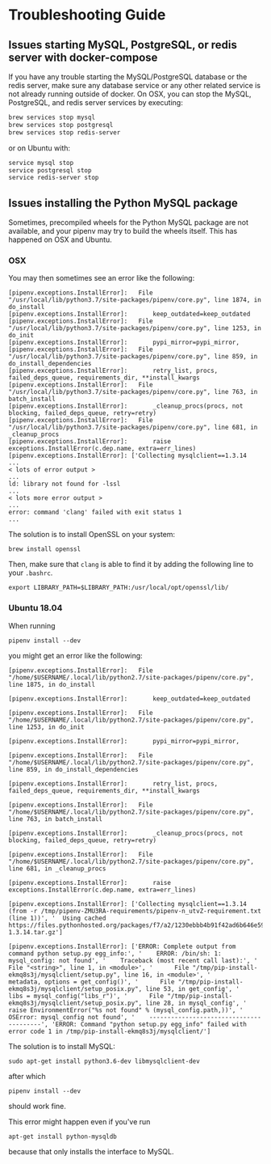 # Troubleshooting Guide

## Issues starting MySQL, PostgreSQL, or redis server with docker-compose

If you have any trouble starting the MySQL/PostgreSQL database or the redis server, make sure any database service or any other related service is not already
running outside of docker. On OSX, you can stop the MySQL, PostgreSQL, and redis server services by executing:
```bash
brew services stop mysql
brew services stop postgresql
brew services stop redis-server
```
or on Ubuntu with:
```bash
service mysql stop
service postgresql stop
service redis-server stop
```

## Issues installing the Python MySQL package

Sometimes, precompiled wheels for the Python MySQL package are not available, and your pipenv may
try to build the wheels itself. This has happened on OSX and Ubuntu.

### OSX

You may then sometimes see an error like the following:
```
[pipenv.exceptions.InstallError]:   File "/usr/local/lib/python3.7/site-packages/pipenv/core.py", line 1874, in do_install
[pipenv.exceptions.InstallError]:       keep_outdated=keep_outdated
[pipenv.exceptions.InstallError]:   File "/usr/local/lib/python3.7/site-packages/pipenv/core.py", line 1253, in do_init
[pipenv.exceptions.InstallError]:       pypi_mirror=pypi_mirror,
[pipenv.exceptions.InstallError]:   File "/usr/local/lib/python3.7/site-packages/pipenv/core.py", line 859, in do_install_dependencies
[pipenv.exceptions.InstallError]:       retry_list, procs, failed_deps_queue, requirements_dir, **install_kwargs
[pipenv.exceptions.InstallError]:   File "/usr/local/lib/python3.7/site-packages/pipenv/core.py", line 763, in batch_install
[pipenv.exceptions.InstallError]:       _cleanup_procs(procs, not blocking, failed_deps_queue, retry=retry)
[pipenv.exceptions.InstallError]:   File "/usr/local/lib/python3.7/site-packages/pipenv/core.py", line 681, in _cleanup_procs
[pipenv.exceptions.InstallError]:       raise exceptions.InstallError(c.dep.name, extra=err_lines)
[pipenv.exceptions.InstallError]: ['Collecting mysqlclient==1.3.14
...
< lots of error output >
...
ld: library not found for -lssl
...
< lots more error output >
...
error: command 'clang' failed with exit status 1
...
```

The solution is to install OpenSSL on your system:
```
brew install openssl
```
Then, make sure that `clang` is able to find it by adding the following line to your `.bashrc`.
```
export LIBRARY_PATH=$LIBRARY_PATH:/usr/local/opt/openssl/lib/
```

### Ubuntu 18.04

When running 
```
pipenv install --dev
```
you might get an error like the following:
```
[pipenv.exceptions.InstallError]:   File "/home/$USERNAME/.local/lib/python2.7/site-packages/pipenv/core.py", line 1875, in do_install

[pipenv.exceptions.InstallError]:       keep_outdated=keep_outdated

[pipenv.exceptions.InstallError]:   File "/home/$USERNAME/.local/lib/python2.7/site-packages/pipenv/core.py", line 1253, in do_init

[pipenv.exceptions.InstallError]:       pypi_mirror=pypi_mirror,

[pipenv.exceptions.InstallError]:   File "/home/$USERNAME/.local/lib/python2.7/site-packages/pipenv/core.py", line 859, in do_install_dependencies

[pipenv.exceptions.InstallError]:       retry_list, procs, failed_deps_queue, requirements_dir, **install_kwargs

[pipenv.exceptions.InstallError]:   File "/home/$USERNAME/.local/lib/python2.7/site-packages/pipenv/core.py", line 763, in batch_install

[pipenv.exceptions.InstallError]:       _cleanup_procs(procs, not blocking, failed_deps_queue, retry=retry)

[pipenv.exceptions.InstallError]:   File "/home/$USERNAME/.local/lib/python2.7/site-packages/pipenv/core.py", line 681, in _cleanup_procs

[pipenv.exceptions.InstallError]:       raise exceptions.InstallError(c.dep.name, extra=err_lines)

[pipenv.exceptions.InstallError]: ['Collecting mysqlclient==1.3.14 (from -r /tmp/pipenv-ZMU3RA-requirements/pipenv-n_utvZ-requirement.txt (line 1))', '  Using cached https://files.pythonhosted.org/packages/f7/a2/1230ebbb4b91f42ad6b646e59eb8855559817ad5505d81c1ca2b5a216040/mysqlclient-1.3.14.tar.gz']

[pipenv.exceptions.InstallError]: ['ERROR: Complete output from command python setup.py egg_info:', '    ERROR: /bin/sh: 1: mysql_config: not found', '    Traceback (most recent call last):', '      File "<string>", line 1, in <module>', '      File "/tmp/pip-install-ekmq8s3j/mysqlclient/setup.py", line 16, in <module>', '        metadata, options = get_config()', '      File "/tmp/pip-install-ekmq8s3j/mysqlclient/setup_posix.py", line 53, in get_config', '        libs = mysql_config("libs_r")', '      File "/tmp/pip-install-ekmq8s3j/mysqlclient/setup_posix.py", line 28, in mysql_config', '        raise EnvironmentError("%s not found" % (mysql_config.path,))', '    OSError: mysql_config not found', '    ----------------------------------------', 'ERROR: Command "python setup.py egg_info" failed with error code 1 in /tmp/pip-install-ekmq8s3j/mysqlclient/']
```


The solution is to install MySQL:
```
sudo apt-get install python3.6-dev libmysqlclient-dev
```
after which 
```
pipenv install --dev
```
should work fine.

This error might happen even if you've run
```
apt-get install python-mysqldb
```
because that only installs the interface to MySQL.

